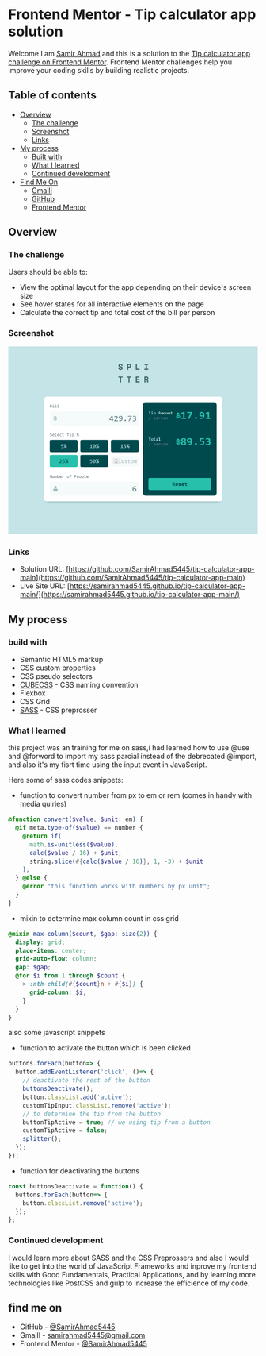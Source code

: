 # Frontend Mentor - Tip calculator app solution

Welcome I am [Samir Ahmad](samirahmad5445@gmail.com) and this is a solution to the [Tip calculator app challenge on Frontend Mentor](https://www.frontendmentor.io/challenges/tip-calculator-app-ugJNGbJUX). Frontend Mentor challenges help you improve your coding skills by building realistic projects.

## Table of contents

- [Overview](#overview)
  - [The challenge](#the-challenge)
  - [Screenshot](#screenshot)
  - [Links](#links)
- [My process](#my-process)
  - [Built with](#build-with)
  - [What I learned](#what-i-learned)
  - [Continued development](#continued-development)
- [Find Me On](#find-me-on)
  - [Gmaill](mailto:samirahmad5445@gmail.com)
  - [GitHub](https://github.com/SamirAhmad5445)
  - [Frontend Mentor](https://www.frontendmentor.io/profile/SamirAhmad5445)

## Overview

### The challenge

Users should be able to:

- View the optimal layout for the app depending on their device's screen size
- See hover states for all interactive elements on the page
- Calculate the correct tip and total cost of the bill per person

### Screenshot

![tip-calculator-app](./design/Screenshot.png)

### Links

- Solution URL: [https://github.com/SamirAhmad5445/tip-calculator-app-main](https://github.com/SamirAhmad5445/tip-calculator-app-main)
- Live Site URL: [https://samirahmad5445.github.io/tip-calculator-app-main/](https://samirahmad5445.github.io/tip-calculator-app-main/)

## My process
### build with

- Semantic HTML5 markup
- CSS custom properties
- CSS pseudo selectors
- [CUBECSS](https://cube.fyi/) - CSS naming convention 
- Flexbox
- CSS Grid
- [SASS](https://sass-lang.com/) - CSS preprosser

### What I learned
this project was an training for me on sass,i had learned how to use @use and @forword to import my sass parcial instead of the debrecated @import, and also it's my fisrt time using the input event in JavaScript.

Here some of sass codes snippets:

- function to convert number from px to em or rem (comes in handy with media quiries)
```scss
@function convert($value, $unit: em) {
  @if meta.type-of($value) == number {
    @return if(
      math.is-unitless($value),
      calc($value / 16) + $unit,
      string.slice(#{calc($value / 16)}, 1, -3) + $unit
    );
  } @else {
    @error "this function works with numbers by px unit";
  }
}
```
- mixin to determine max column count in css grid 
```scss
@mixin max-column($count, $gap: size(2)) {
  display: grid;
  place-items: center;
  grid-auto-flow: column;
  gap: $gap;
  @for $i from 1 through $count {
    > :nth-child(#{$count}n + #{$i}) {
      grid-column: $i;
    }
  }
}
```
also some javascript snippets
- function to activate the button which  is been clicked
```js
buttons.forEach(button=> {
  button.addEventListener('click', ()=> {
    // deactivate the rest of the button
    buttonsDeactivate();
    button.classList.add('active');
    customTipInput.classList.remove('active');
    // to determine the tip from the button
    buttonTipActive = true; // we using tip from a button
    customTipActive = false;
    splitter();
  });
});
```
- function for deactivating the buttons
```js
const buttonsDeactivate = function() {
  buttons.forEach(button=> {
    button.classList.remove('active');
  });
};
```
### Continued development

I would learn more about SASS and the CSS Preprossers and also I would like to get into the world of JavaScript Frameworks and inprove my frontend skills with Good Fundamentals, Practical Applications, and by learning more technologies like PostCSS and gulp to increase the efficience of my code. 

## find me on
- GitHub - [@SamirAhmad5445](https://github.com/SamirAhmad5445)
- Gmaill - [samirahmad5445@gmail.com](samirahmad5445@gmail.com)
- Frontend Mentor - [@SamirAhmad5445](https://www.frontendmentor.io/profile/SamirAhmad5445)


